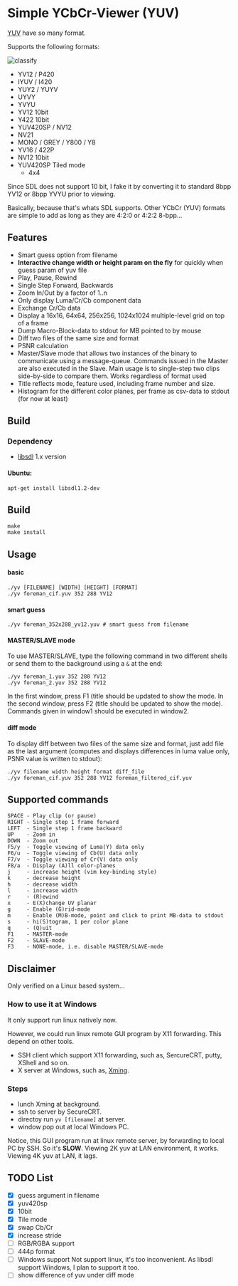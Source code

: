 Simple YCbCr-Viewer (YUV)
=========================

[YUV](http://www.fourcc.org/yuv.php) have so many format.

Supports the following formats:

![classify](https://raw.githubusercontent.com/liuyang1/yuv-viewer/master/classify.png)

- YV12 / P420
- IYUV / I420
- YUY2 / YUYV
- UYVY
- YVYU
- YV12 10bit
- Y422 10bit
- YUV420SP / NV12
- NV21
- MONO / GREY / Y800 / Y8
- YV16 / 422P
- NV12 10bit
- YUV420SP Tiled mode
    - 4x4

Since SDL does not support 10 bit, I fake it
by converting it to standard 8bpp YV12 or 8bpp YVYU prior to viewing.

Basically, because that's whats SDL supports.
Other YCbCr (YUV) formats are simple to add as long as
they are 4:2:0 or 4:2:2 8-bpp...

Features
--------

- Smart guess option from filename
- **Interactive change width or height param on the fly**
    for quickly when guess param of yuv file
- Play, Pause, Rewind
- Single Step Forward, Backwards
- Zoom In/Out by a factor of 1..n
- Only display Luma/Cr/Cb component data
- Exchange Cr/Cb data
- Display a 16x16, 64x64, 256x256, 1024x1024 multiple-level grid on top of a frame
- Dump Macro-Block-data to stdout for MB pointed to by mouse
- Diff two files of the same size and format
- PSNR calculation
- Master/Slave mode that allows two instances of
  the binary to communicate using a message-queue.
  Commands issued in the Master are also executed
  in the Slave. Main usage is to single-step two clips
  side-by-side to compare them. Works regardless of
  format used
- Title reflects mode, feature used, including
  frame number and size.
- Histogram for the different color planes, per frame
  as csv-data to stdout (for now at least)

Build
-----

### Dependency
- [libsdl](http://www.libsdl.org/) 1.x version

#### Ubuntu:

    apt-get install libsdl1.2-dev

## Build

    make
    make install

Usage
-----

#### basic

    ./yv [FILENAME] [WIDTH] [HEIGHT] [FORMAT]
    ./yv foreman_cif.yuv 352 288 YV12

#### smart guess

    ./yv foreman_352x288_yv12.yuv # smart guess from filename

#### MASTER/SLAVE mode

To use MASTER/SLAVE, type the following
command in two different shells or send them to
the background using a `&` at the end:

    ./yv foreman_1.yuv 352 288 YV12
    ./yv foreman_2.yuv 352 288 YV12

In the first window, press F1 (title should be updated
to show the mode. In the second window, press F2
(title should be updated to show the mode).
Commands given in window1 should be executed in window2.

#### diff mode

To display diff between two files of the same size
and format, just add file as the last argument
(computes and displays differences in luma value only,
PSNR value is written to stdout):

    ./yv filename width height format diff_file
    ./yv foreman_cif.yuv 352 288 YV12 foreman_filtered_cif.yuv

Supported commands
------------------

    SPACE - Play clip (or pause)
    RIGHT - Single step 1 frame forward
    LEFT  - Single step 1 frame backward
    UP    - Zoom in
    DOWN  - Zoom out
    F5/y  - Toggle viewing of Luma(Y) data only
    F6/u  - Toggle viewing of Cb(U) data only
    F7/v  - Toggle viewing of Cr(V) data only
    F8/a  - Display (A)ll color-planes
    j     - increase height (vim key-binding style)
    k     - decrease height
    h     - decrease width
    l     - increase width
    r     - (R)ewind
    x     - E(X)change UV planar
    g     - Enable (G)rid-mode
    m     - Enable (M)B-mode, point and click to print MB-data to stdout
    s     - hi(S)togram, 1 per color plane
    q     - (Q)uit
    F1    - MASTER-mode
    F2    - SLAVE-mode
    F3    - NONE-mode, i.e. disable MASTER/SLAVE-mode

Disclaimer
----------

Only verified on a Linux based system...

### How to use it at Windows
It only support run linux natively now.

However, we could run linux remote GUI program by X11 forwarding. This depend
on other tools.

* SSH client which support X11 forwarding, such as, SercureCRT, putty, XShell and so on.
* X server at Windows, such as, [Xming](https://sourceforge.net/projects/xming/).

### Steps
- lunch Xming at background.
- ssh to server by SecureCRT.
- directoy run `yv [filename]` at server.
- window pop out at local Windows PC.

Notice, this GUI program run at linux remote server, by forwarding to local PC
by SSH. So it's **SLOW**. Viewing 2K yuv at LAN environment, it works.
Viewing 4K yuv at LAN, it lags.

TODO List
---------

- [X] guess argument in filename
- [X] yuv420sp
- [X] 10bit
- [X] Tile mode
- [X] swap Cb/Cr
- [X] increase stride
- [ ] RGB/RGBA support
- [ ] 444p format
- [ ] Windows support
    Not support linux, it's too inconvenient. As libsdl support Windows, I plan
    to support it too.
- [ ] show difference of yuv under diff mode
